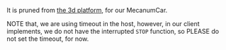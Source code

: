 It is pruned from [the 3d platform](https://github.com/MiaoDX/platformMovingV2/tree/master/serial_platformMoving), for our MecanumCar.

NOTE that, we are using timeout in the host, however, in our client implements, we do not have the interrupted `STOP` function, so PLEASE do not set the timeout, for now.